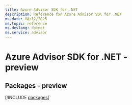 ```yaml
---
title: Azure Advisor SDK for .NET
description: Reference for Azure Advisor SDK for .NET
ms.date: 08/12/2025
ms.topic: reference
ms.devlang: dotnet
ms.service: advisor
---
```

# Azure Advisor SDK for .NET - preview
## Packages - preview
[!INCLUDE [packages](advisor-index.md)]